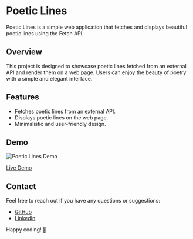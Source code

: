 # Poetic Lines

Poetic Lines is a simple web application that fetches and displays beautiful poetic lines using the Fetch API.

## Overview

This project is designed to showcase poetic lines fetched from an external API and render them on a web page. Users can enjoy the beauty of poetry with a simple and elegant interface.

## Features

- Fetches poetic lines from an external API.
- Displays poetic lines on the web page.
- Minimalistic and user-friendly design.

## Demo

![Poetic Lines Demo](https://github.com/Suryaprakash-G26/Poeticlines/assets/141228691/6ae88d73-9071-445f-9794-024f2d598a8a)


[Live Demo](https://classy-unicorn-b3898c.netlify.app/)


## Contact

Feel free to reach out if you have any questions or suggestions:

- [GitHub](https://github.com/Suryaprakash-G26)
- [LinkedIn](https://www.linkedin.com/in/surya-prakash-6b2914191/)

Happy coding! 🚀
